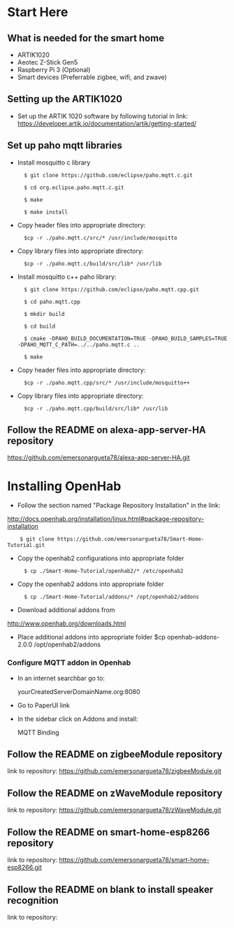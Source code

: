 # Start Here

## What is needed for the smart home

- ARTIK1020
- Aeotec Z-Stick Gen5
- Raspberry Pi 3 (Optional)
- Smart devices (Preferrable zigbee, wifi, and zwave)

## Setting up the ARTIK1020
- Set up the ARTIK 1020 software by following tutorial in link:
  https://developer.artik.io/documentation/artik/getting-started/
## Set up paho mqtt libraries

- Install mosquitto c library
    
	    $ git clone https://github.com/eclipse/paho.mqtt.c.git

	    $ cd org.eclipse.paho.mqtt.c.git

	    $ make

	    $ make install
    
- Copy header files into appropriate directory:
    
	    $cp -r ./paho.mqtt.c/src/* /usr/include/mosquitto 
    
- Copy library files into appropriate directory:
    
	    $cp -r ./paho.mqtt.c/build/src/lib* /usr/lib 

- Install mosquitto c++ paho library:
    
	    $ git clone https://github.com/eclipse/paho.mqtt.cpp.git

	    $ cd paho.mqtt.cpp

	    $ mkdir build

	    $ cd build

	    $ cmake -DPAHO_BUILD_DOCUMENTATION=TRUE -DPAHO_BUILD_SAMPLES=TRUE -DPAHO_MQTT_C_PATH=../../paho.mqtt.c ..

	    $ make
    
- Copy header files into appropriate directory:
    
	    $cp -r ./paho.mqtt.cpp/src/* /usr/include/mosquitto++ 
    
- Copy library files into appropriate directory:

	    $cp -r ./paho.mqtt.cpp/build/src/lib* /usr/lib 
    
## Follow the README on alexa-app-server-HA repository
https://github.com/emersonargueta78/alexa-app-server-HA.git
    
# Installing OpenHab
- Follow the section named "Package Repository Installation" in the link:

http://docs.openhab.org/installation/linux.html#package-repository-installation

		$ git clone https://github.com/emersonargueta78/Smart-Home-Tutorial.git
		
- Copy the openhab2 configurations into appropriate folder

		$ cp ./Smart-Home-Tutorial/openhab2/* /etc/openhab2

- Copy the openhab2 addons into appropriate folder

		$ cp ./Smart-Home-Tutorial/addons/* /opt/openhab2/addons
- Download additional addons from 

http://www.openhab.org/downloads.html

- Place additional addons into appropriate folder
	$cp openhab-addons-2.0.0 /opt/openhab2/addons

### Configure MQTT addon in Openhab
- In an internet searchbar go to:
	
	yourCreatedServerDomainName.org:8080
	
- Go to PaperUI link

- In the sidebar click on Addons and install:
	
	MQTT Binding


## Follow the README on zigbeeModule repository
   link to repository: https://github.com/emersonargueta78/zigbeeModule.git
   
## Follow the README on zWaveModule repository
   link to repository: https://github.com/emersonargueta78/zWaveModule.git

## Follow the README on smart-home-esp8266 repository
   link to repository: https://github.com/emersonargueta78/smart-home-esp8266.git

## Follow the README on blank to install speaker recognition
link to repository: 
